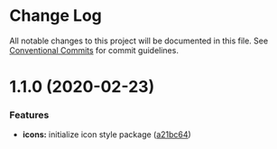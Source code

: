 # Change Log

All notable changes to this project will be documented in this file.
See [Conventional Commits](https://conventionalcommits.org) for commit guidelines.

# 1.1.0 (2020-02-23)


### Features

* **icons:** initialize icon style package ([a21bc64](https://github.com/dkk94/tunaiku-ui/commit/a21bc646170a415cd301959e7d3de1c0c439ffa1))
